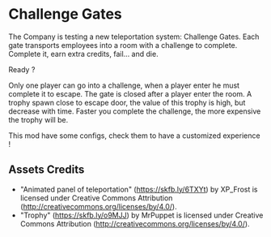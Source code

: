 # Challenge Gates

The Company is testing a new teleportation system: Challenge Gates.
Each gate transports employees into a room with a challenge to complete.
Complete it, earn extra credits, fail... and die.

Ready ?

Only one player can go into a challenge, when a player enter he must complete it to escape. The gate is closed after a player enter the room. A trophy spawn close to escape door, the value of this trophy is high, but decrease with time. Faster you complete the challenge, the more expensive the trophy will be.

This mod have some configs, check them to have a customized experience !


## Assets Credits

- "Animated panel of teleportation" (https://skfb.ly/6TXYt) by XP_Frost is licensed under Creative Commons Attribution (http://creativecommons.org/licenses/by/4.0/).
- "Trophy" (https://skfb.ly/o9MJJ) by MrPuppet is licensed under Creative Commons Attribution (http://creativecommons.org/licenses/by/4.0/).